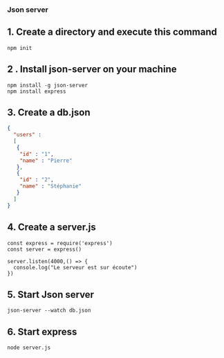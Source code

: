 ### Json server

## 1. Create a directory and execute this command
``` TERMINAL
npm init
```

## 2 . Install json-server on your machine
``` TERMINAL
npm install -g json-server
npm install express
```
## 3. Create a db.json

```json
{
  "users" : 
  [
   {
    "id" : "1",
    "name" : "Pierre"
   },
   {
    "id" : "2",
    "name" : "Stéphanie"
   }
  ]
}
```
## 4. Create a server.js

```JS
const express = require('express')
const server = express()

server.listen(4000,() => {
  console.log("Le serveur est sur écoute")
})
```

## 5. Start Json server
```TERMINAL
json-server --watch db.json
```

## 6. Start express
```TERMINAL
node server.js
```
